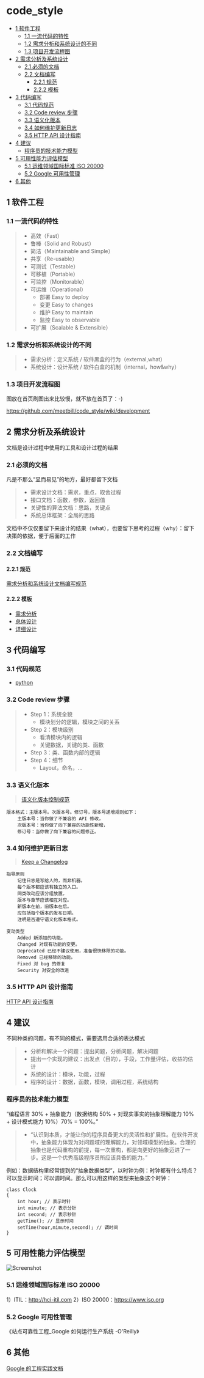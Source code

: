 # code_style

<!-- vim-markdown-toc GFM -->

* [1 软件工程](#1-软件工程)
    * [1.1 一流代码的特性](#11-一流代码的特性)
    * [1.2 需求分析和系统设计的不同](#12-需求分析和系统设计的不同)
    * [1.3 项目开发流程图](#13-项目开发流程图)
* [2 需求分析及系统设计](#2-需求分析及系统设计)
    * [2.1 必须的文档](#21-必须的文档)
    * [2.2 文档编写](#22-文档编写)
        * [2.2.1 规范](#221-规范)
        * [2.2.2 模板](#222-模板)
* [3 代码编写](#3-代码编写)
    * [3.1 代码规范](#31-代码规范)
    * [3.2 Code review 步骤](#32-code-review-步骤)
    * [3.3 语义化版本](#33-语义化版本)
    * [3.4 如何维护更新日志](#34-如何维护更新日志)
    * [3.5 HTTP API 设计指南](#35-http-api-设计指南)
* [4 建议](#4-建议)
    * [程序员的技术能力模型](#程序员的技术能力模型)
* [5 可用性能力评估模型](#5-可用性能力评估模型)
    * [5.1 运维领域国际标准 ISO 20000](#51-运维领域国际标准-iso-20000)
    * [5.2 Google 可用性管理](#52-google-可用性管理)
* [6 其他](#6-其他)

<!-- vim-markdown-toc -->

## 1 软件工程

### 1.1 一流代码的特性
> * 高效（Fast）
> * 鲁棒（Solid and Robust）
> * 简洁（Maintainable and Simple）
> * 共享（Re-usable）
> * 可测试（Testable）
> * 可移植（Portable）
> * 可监控（Monitorable）
> * 可运维（Operational）
>   * 部署 Easy to deploy
>   * 变更 Easy to changes
>   * 维护 Easy to maintain
>   * 监控 Easy to observable
> * 可扩展（Scalable & Extensible）

### 1.2 需求分析和系统设计的不同

>   * 需求分析：定义系统 / 软件黑盒的行为（external,what）
>   * 系统设计：设计系统 / 软件白盒的机制（internal，how&why）

### 1.3 项目开发流程图

图放在首页刷图出来比较慢，就不放在首页了：-)

https://github.com/meetbill/code_style/wiki/development

## 2 需求分析及系统设计

文档是设计过程中使用的工具和设计过程的结果

### 2.1 必须的文档

凡是不那么“显而易见”的地方，最好都留下文档

> * 需求设计文档：需求，重点，取舍过程
> * 接口文档：函数，参数，返回值
> * 关键性的算法文档：思路，关键点
> * 系统总体框架：全局的思路

文档中不仅仅要留下来设计的结果（what），也要留下思考的过程（why）：留下决策的依据，便于后面的工作

### 2.2 文档编写

#### 2.2.1 规范
[需求分析和系统设计文档编写规范](./software/README.md )

#### 2.2.2 模板

* [需求分析](./software/MRD.md)
* [总体设计](./software/general_design.md)
* [详细设计](./software/detailed_design.md)

## 3 代码编写

### 3.1 代码规范

* [python](./python/README.md)

### 3.2 Code review 步骤

> * Step 1：系统全貌
>   * 模块划分的逻辑，模块之间的关系
> * Step 2：模块级别
>   * 看清模块内的逻辑
>   * 关键数据，关键的类、函数
> * Step 3：类、函数内部的逻辑
> * Step 4：细节
>   * Layout，命名，...

### 3.3 语义化版本

> [语义化版本控制规范](https://semver.org/lang/zh-CN/)
```
版本格式：主版本号。次版本号。修订号，版本号递增规则如下：
    主版本号：当你做了不兼容的 API 修改，
    次版本号：当你做了向下兼容的功能性新增，
    修订号：当你做了向下兼容的问题修正。
```

### 3.4 如何维护更新日志

> [Keep a Changelog](https://keepachangelog.com/zh-CN/1.0.0/)
```
指导原则
    记住日志是写给人的，而非机器。
    每个版本都应该有独立的入口。
    同类改动应该分组放置。
    版本与章节应该相互对应。
    新版本在前，旧版本在后。
    应包括每个版本的发布日期。
    注明是否遵守语义化版本格式。

变动类型
    Added 新添加的功能。
    Changed 对现有功能的变更。
    Deprecated 已经不建议使用，准备很快移除的功能。
    Removed 已经移除的功能。
    Fixed 对 bug 的修复
    Security 对安全的改进
```

### 3.5 HTTP API 设计指南

[HTTP API 设计指南](./http-api-design)

## 4 建议

不同种类的问题，有不同的模式，需要选用合适的表达模式

> * 分析和解决一个问题：提出问题，分析问题，解决问题
> * 提出一个实现的建议：出发点（目的），手段，工作量评估，收益的估计
> * 系统的设计：模块，功能，过程
> * 程序的设计：数据，函数，模块，调用过程，系统结构

### 程序员的技术能力模型

“编程语言 30% + 抽象能力（数据结构 50% + 对现实事实的抽象理解能力 10% + 设计模式能力 10%）70% = 100%。”

> * “认识到本质，才能让你的程序具备更大的灵活性和扩展性。在软件开发中，抽象能力体现为对问题域的理解能力，对领域模型的抽象。合理的抽象也是代码重构的前提，每一次重构，都是向更好的抽象迈进了一步。这是一个优秀高级程序员所应该具备的能力。”

例如：数据结构里经常提到的“抽象数据类型”，以时钟为例：时钟都有什么特点？可以显示时间；可以调时间。那么可以用这样的类型来抽象这个时钟：
```
class Clock
{
    int hour; // 表示时针
    int minute; // 表示分针
    int second; // 表示秒针
    getTime(); // 显示时间
    setTime(hour,mimute,second); // 调时间
}
```
## 5 可用性能力评估模型

![Screenshot](images/usability_evaluation.png )

### 5.1 运维领域国际标准 ISO 20000

1）ITIL：http://hci-itil.com
2）ISO 20000：https://www.iso.org

### 5.2 Google 可用性管理
《站点可靠性工程_Google 如何运行生产系统 -O'Reilly》

## 6 其他

[Google 的工程实践文档](https://google.github.io/eng-practices/)
